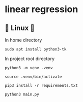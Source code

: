 # linear regression

## :penguin: Linux :penguin:<br />

In home directory<br />

```
sudo apt install python3-tk
```

In project root directory<br />

```
python3 -m venv .venv
```

```
source .venv/bin/activate
```

```
pip3 install -r requirements.txt
```

```
python3 main.py
```
